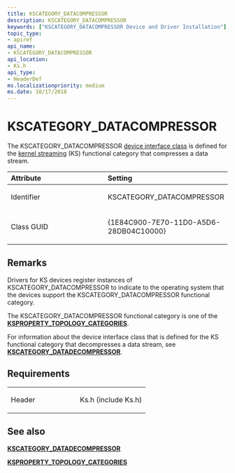 ```yaml
---
title: KSCATEGORY_DATACOMPRESSOR
description: KSCATEGORY_DATACOMPRESSOR
keywords: ["KSCATEGORY_DATACOMPRESSOR Device and Driver Installation"]
topic_type:
- apiref
api_name:
- KSCATEGORY_DATACOMPRESSOR
api_location:
- Ks.h
api_type:
- HeaderDef
ms.localizationpriority: medium
ms.date: 10/17/2018
---
```


# KSCATEGORY_DATACOMPRESSOR


The KSCATEGORY_DATACOMPRESSOR [device interface class](./overview-of-device-interface-classes.md) is defined for the [kernel streaming](../stream/streaming-minidrivers2.md) (KS) functional category that compresses a data stream.

<table>
<colgroup>
<col width="50%" />
<col width="50%" />
</colgroup>
<thead>
<tr class="header">
<th align="left">Attribute</th>
<th align="left">Setting</th>
</tr>
</thead>
<tbody>
<tr class="odd">
<td align="left"><p>Identifier</p></td>
<td align="left"><p>KSCATEGORY_DATACOMPRESSOR</p></td>
</tr>
<tr class="even">
<td align="left"><p>Class GUID</p></td>
<td align="left"><p>{1E84C900-7E70-11D0-A5D6-28DB04C10000}</p></td>
</tr>
</tbody>
</table>

 

## Remarks

Drivers for KS devices register instances of KSCATEGORY_DATACOMPRESSOR to indicate to the operating system that the devices support the KSCATEGORY_DATACOMPRESSOR functional category.

The KSCATEGORY_DATACOMPRESSOR functional category is one of the [**KSPROPERTY_TOPOLOGY_CATEGORIES**](../stream/ksproperty-topology-categories.md).

For information about the device interface class that is defined for the KS functional category that decompresses a data stream, see [**KSCATEGORY_DATADECOMPRESSOR**](kscategory-datadecompressor.md).

## Requirements

<table>
<colgroup>
<col width="50%" />
<col width="50%" />
</colgroup>
<tbody>
<tr class="odd">
<td align="left"><p>Header</p></td>
<td align="left">Ks.h (include Ks.h)</td>
</tr>
</tbody>
</table>

## See also


[**KSCATEGORY_DATADECOMPRESSOR**](kscategory-datadecompressor.md)

[**KSPROPERTY_TOPOLOGY_CATEGORIES**](../stream/ksproperty-topology-categories.md)

 

